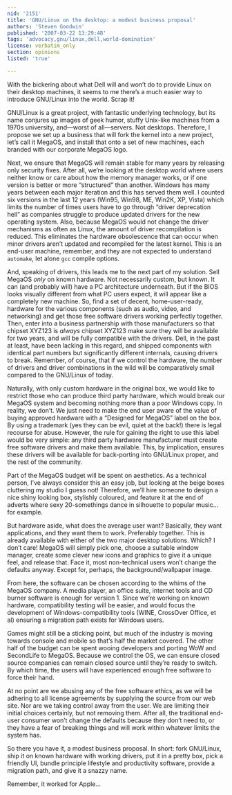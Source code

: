 ```yaml
---
nid: '2151'
title: 'GNU/Linux on the desktop: a modest business proposal'
authors: 'Steven Goodwin'
published: '2007-03-22 13:29:48'
tags: 'advocacy,gnu/linux,dell,world-domination'
license: verbatim_only
section: opinions
listed: 'true'

---
```

With the bickering about what Dell will and won’t do to provide Linux on their desktop machines, it seems to me there’s a much easier way to introduce GNU/Linux into the world. Scrap it!

GNU/Linux is a great project, with fantastic underlying technology, but its name conjures up images of geek humor, stuffy Unix-like machines from a 1970s university, and—worst of all—servers. Not desktops. Therefore, I propose we set up a business that will fork the kernel into a new project, let’s call it MegaOS, and install that onto a set of new machines, each branded with our corporate MegaOS logo.

Next, we ensure that MegaOS will remain stable for many years by releasing only security fixes. After all, we’re looking at the desktop world where users neither know or care about how the memory manager works, or if one version is better or more “structured” than another. Windows has many years between each major iteration and this has served them well. I counted six versions in the last 12 years (Win95, Win98, ME, Win2K, XP, Vista) which limits the number of times users have to go through “driver deprecation hell” as companies struggle to produce updated drivers for the new operating system. Also, because MegaOS would not change the driver mechanisms as often as Linux, the amount of driver recompilation is reduced. This eliminates the hardware obsolescence that can occur when minor drivers aren’t updated and recompiled for the latest kernel. This is an end-user machine, remember, and they are not expected to understand `automake`, let alone `gcc` compile options.

And, speaking of drivers, this leads me to the next part of my solution. Sell MegaOS _only_ on known hardware. Not necessarily custom, but known. It can (and probably will) have a PC architecture underneath. But if the BIOS looks visually different from what PC users expect, it will appear like a completely new machine. So, find a set of decent, home-user-ready, hardware for the various components (such as audio, video, and networking) and get those free software drivers working perfectly together. Then, enter into a business partnership with those manufacturers so that chipset XYZ123 is _always_ chipset XYZ123 make sure they will be available for two years, and will be fully compatible with the drivers. Dell, in the past at least, have been lacking in this regard, and shipped components with identical part numbers but significantly different internals, causing drivers to break. Remember, of course, that if we control the hardware, the number of drivers and driver combinations in the wild will be comparatively small compared to the GNU/Linux of today.

Naturally, with only custom hardware in the original box, we would like to restrict those who can produce third party hardware, which would break our MegaOS system and becoming nothing more than a poor Windows copy. In reality, we don’t. We just need to make the end user aware of the value of buying approved hardware with a “Designed for MegaOS” label on the box. By using a trademark (yes they can be evil, quiet at the back!) there is legal recourse for abuse. However, the rule for gaining the right to use this label would be very simple: any third party hardware manufacturer must create free software drivers and make them available. This, by implication, ensures these drivers will be available for back-porting into GNU/Linux proper, and the rest of the community.

Part of the MegaOS budget will be spent on aesthetics. As a technical person, I’ve always consider this an easy job, but looking at the beige boxes cluttering my studio I guess not! Therefore, we’ll hire someone to design a nice shiny looking box, stylishly coloured, and feature it at the end of adverts where sexy 20-somethings dance in silhouette to popular music... for example.

But hardware aside, what does the average user want? Basically, they want applications, and they want them to work. Preferably together. This is already available with either of the two major desktop solutions. Which? I don’t care! MegaOS will simply pick one, choose a suitable window manager, create some clever new icons and graphics to give it a unique feel, and release that. Face it, most non-technical users won’t change the defaults anyway. Except for, perhaps, the background/wallpaper image.

From here, the software can be chosen according to the whims of the MegaOS company. A media player, an office suite, internet tools and CD burner software is enough for version 1. Since we’re working on known hardware, compatibility testing will be easier, and would focus the development of Windows-compatibility tools (WINE, CrossOver Office, et al) ensuring a migration path exists for Windows users.

Games might still be a sticking point, but much of the industry is moving towards console and mobile so that’s half the market covered. The other half of the budget can be spent wooing developers and porting WoW and SecondLife to MegaOS. Because we control the OS, we can ensure closed source companies can remain closed source until they’re ready to switch. By which time, the users will have experienced enough free software to force their hand.

At no point are we abusing any of the free software ethics, as we will be adhering to all license agreements by supplying the source from our web site. Nor are we taking control away from the user. We are limiting their initial choices certainly, but not removing them. After all, the traditional end-user consumer won’t change the defaults because they don’t need to, or they have a fear of breaking things and will work within whatever limits the system has.

So there you have it, a modest business proposal. In short: fork GNU/Linux, ship it on known hardware with working drivers, put it in a pretty box, pick a friendly UI, bundle principle lifestyle and productivity software, provide a migration path, and give it a snazzy name.

Remember, it worked for Apple...


